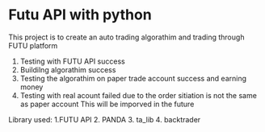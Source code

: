 # Futu API with python
This project is to create an auto trading algorathim and trading through FUTU platform

1. Testing with FUTU API
  success  
2. Buildilng algorathim
  success
3. Testing the algorathim on paper trade account
  success and earning money
4. Testing with real acount
  failed due to the order sitiation is not the same as paper account
  This will be imporved in the future
  
Library used:
  1.FUTU API
  2. PANDA
  3. ta_lib
  4. backtrader
